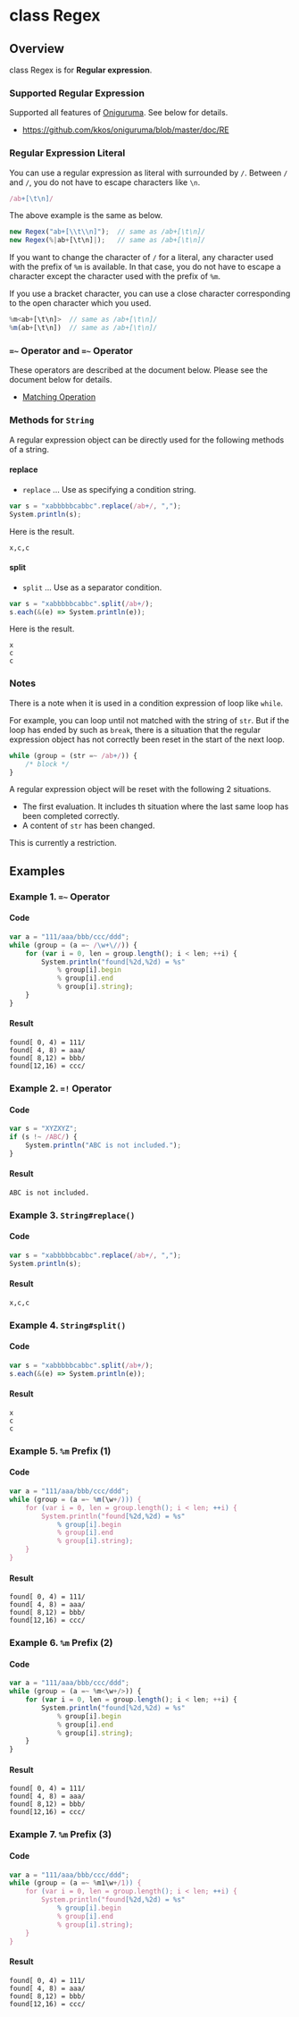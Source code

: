 # class Regex

## Overview

class Regex is for **Regular expression**.

### Supported Regular Expression

Supported all features of [Oniguruma](https://github.com/kkos/oniguruma).
See below for details.

* https://github.com/kkos/oniguruma/blob/master/doc/RE

### Regular Expression Literal

You can use a regular expression as literal with surrounded by `/`.
Between `/` and `/`, you do not have to escape characters like `\n`.

```javascript
/ab+[\t\n]/
```

The above example is the same as below.

```javascript
new Regex("ab+[\\t\\n]");  // same as /ab+[\t\n]/
new Regex(%|ab+[\t\n]|);   // same as /ab+[\t\n]/
```

If you want to change the character of `/` for a literal, any character used with the prefix of `%m` is available.
In that case, you do not have to escape a character except the character used with the prefix of `%m`.

If you use a bracket character, you can use a close character corresponding to the open character which you used.

```javascript
%m<ab+[\t\n]>  // same as /ab+[\t\n]/
%m(ab+[\t\n])  // same as /ab+[\t\n]/
```

### `=~` Operator and `=~` Operator

These operators are described at the document below.
Please see the document below for details.

*   [Matching Operation](../../statement/expression/matching.md)

### Methods for `String`

A regular expression object can be directly used for the following methods of a string.

#### replace

* `replace` ... Use as specifying a condition string.

```javascript
var s = "xabbbbbcabbc".replace(/ab+/, ",");
System.println(s);
```

Here is the result.

```
x,c,c
```

#### split

* `split` ... Use as a separator condition.

```javascript
var s = "xabbbbbcabbc".split(/ab+/);
s.each(&(e) => System.println(e));
```

Here is the result.

```
x
c
c
```

### Notes

There is a note when it is used in a condition expression of loop like `while`.

For example, you can loop until not matched with the string of `str`.
But if the loop has ended by such as `break`, there is a situation that the regular expression object has not correctly been reset in the start of the next loop.

```javascript
while (group = (str =~ /ab+/)) {
    /* block */
}
```

A regular expression object will be reset with the following 2 situations.

*   The first evaluation. It includes th situation where the last same loop has been completed correctly.
*   A content of `str` has been changed.

This is currently a restriction.

## Examples

### Example 1. `=~` Operator

#### Code

```javascript
var a = "111/aaa/bbb/ccc/ddd";
while (group = (a =~ /\w+\//)) {
    for (var i = 0, len = group.length(); i < len; ++i) {
        System.println("found[%2d,%2d) = %s"
            % group[i].begin
            % group[i].end
            % group[i].string);
    }
}
```

#### Result

```
found[ 0, 4) = 111/
found[ 4, 8) = aaa/
found[ 8,12) = bbb/
found[12,16) = ccc/
```

### Example 2. `=!` Operator

#### Code

```javascript
var s = "XYZXYZ";
if (s !~ /ABC/) {
    System.println("ABC is not included.");
}
```

#### Result

```
ABC is not included.
```

### Example 3. `String#replace()`

#### Code

```javascript
var s = "xabbbbbcabbc".replace(/ab+/, ",");
System.println(s);
```

#### Result

```
x,c,c
```

### Example 4. `String#split()`

#### Code

```javascript
var s = "xabbbbbcabbc".split(/ab+/);
s.each(&(e) => System.println(e));
```

#### Result

```
x
c
c
```

### Example 5. `%m` Prefix (1)

#### Code

```javascript
var a = "111/aaa/bbb/ccc/ddd";
while (group = (a =~ %m(\w+/))) {
    for (var i = 0, len = group.length(); i < len; ++i) {
        System.println("found[%2d,%2d) = %s"
            % group[i].begin
            % group[i].end
            % group[i].string);
    }
}
```

#### Result

```
found[ 0, 4) = 111/
found[ 4, 8) = aaa/
found[ 8,12) = bbb/
found[12,16) = ccc/
```

### Example 6. `%m` Prefix (2)

#### Code

```javascript
var a = "111/aaa/bbb/ccc/ddd";
while (group = (a =~ %m<\w+/>)) {
    for (var i = 0, len = group.length(); i < len; ++i) {
        System.println("found[%2d,%2d) = %s"
            % group[i].begin
            % group[i].end
            % group[i].string);
    }
}
```

#### Result

```
found[ 0, 4) = 111/
found[ 4, 8) = aaa/
found[ 8,12) = bbb/
found[12,16) = ccc/
```

### Example 7. `%m` Prefix (3)

#### Code

```javascript
var a = "111/aaa/bbb/ccc/ddd";
while (group = (a =~ %m1\w+/1)) {
    for (var i = 0, len = group.length(); i < len; ++i) {
        System.println("found[%2d,%2d) = %s"
            % group[i].begin
            % group[i].end
            % group[i].string);
    }
}
```

#### Result

```
found[ 0, 4) = 111/
found[ 4, 8) = aaa/
found[ 8,12) = bbb/
found[12,16) = ccc/
```
